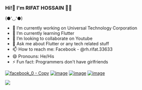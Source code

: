 ### Hi!👋 I'm RIFAT HOSSAIN 👨‍💻

  (●'◡'●)

- 🔭 I’m currently working on Universal Technology Corporation
- 🌱 I’m currently learning Flutter
- 👯 I’m looking to collaborate on Youtube
- 💬 Ask me about Flutter or any tech related stuff
- 📫 How to reach me: Facebook - @rh.rifat.33633 
- 😄 Pronouns: He/His
- ⚡ Fun fact: Programmers don't have girlfriends

[![facebook_0 - Copy](https://user-images.githubusercontent.com/88751768/153839438-192aef3d-b4d8-4615-80fb-2d84be563292.png)](https://www.facebook.com/rh.rifat.33633)    [![image](https://user-images.githubusercontent.com/88751768/153838073-c7e180f2-1fe3-4fc5-8843-5a3618e47481.png)](https://www.linkedin.com/in/rifat-hossain-66811b201/)     [![image](https://user-images.githubusercontent.com/88751768/153838136-9a3eb1ce-267f-45b6-9c2e-7ab017e7995a.png)](https://twitter.com/Rifatho25073502)       [![image](https://user-images.githubusercontent.com/88751768/153838258-50a1e547-15f2-4e7c-b86a-ad9fcb2e58ff.png)](https://www.instagram.com/rh_rifat220/?hl=en)

<img src="https://github-readme-stats.vercel.app/api?username=rifathossain82&&show_icons=true&title_color=ffffff&icon_color=bb2acf&text_color=daf7dc&bg_color=151515">


